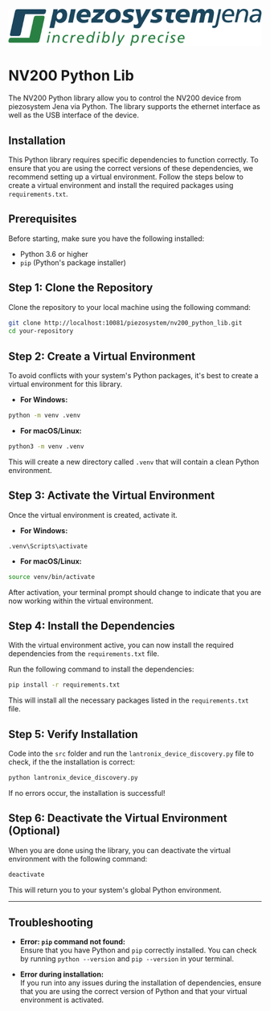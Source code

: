 ![logo](docs/images/piezosystem_logo.svg)

# NV200 Python Lib

The NV200 Python library allow you to control the NV200 device from piezosystem Jena
via Python. The library supports the ethernet interface as well as the
USB interface of the device.

## Installation

This Python library requires specific dependencies to function correctly.
To ensure that you are using the correct versions of these dependencies,
we recommend setting up a virtual environment. Follow the steps below to 
create a virtual environment and install the required packages using `requirements.txt`.

## Prerequisites

Before starting, make sure you have the following installed:

- Python 3.6 or higher
- `pip` (Python's package installer)

## Step 1: Clone the Repository

Clone the repository to your local machine using the following command:

```bash
git clone http://localhost:10081/piezosystem/nv200_python_lib.git
cd your-repository
```

## Step 2: Create a Virtual Environment

To avoid conflicts with your system's Python packages, it's best to create a virtual 
environment for this library.

- **For Windows:**

```bash
python -m venv .venv
```

- **For macOS/Linux:**

```bash
python3 -m venv .venv
```

This will create a new directory called `.venv` that will contain a clean Python environment.

## Step 3: Activate the Virtual Environment

Once the virtual environment is created, activate it.

- **For Windows:**

```shell
.venv\Scripts\activate
```

- **For macOS/Linux:**

```bash
source venv/bin/activate
```

After activation, your terminal prompt should change to indicate that you are now 
working within the virtual environment.

## Step 4: Install the Dependencies

With the virtual environment active, you can now install the required dependencies 
from the `requirements.txt` file.

Run the following command to install the dependencies:

```bash
pip install -r requirements.txt
```

This will install all the necessary packages listed in the `requirements.txt` file.

## Step 5: Verify Installation

Code into the `src` folder and run the `lantronix_device_discovery.py` file to check,
if the the installation is correct:

```bash
python lantronix_device_discovery.py
```

If no errors occur, the installation is successful!

## Step 6: Deactivate the Virtual Environment (Optional)

When you are done using the library, you can deactivate the virtual environment with the following command:

```bash
deactivate
```

This will return you to your system's global Python environment.

---

## Troubleshooting

- **Error: `pip` command not found:**  
  Ensure that you have Python and `pip` correctly installed. You can check 
  by running `python --version` and `pip --version` in your terminal.

- **Error during installation:**  
  If you run into any issues during the installation of dependencies, ensure that 
  you are using the correct version of Python and that your virtual environment is activated.

